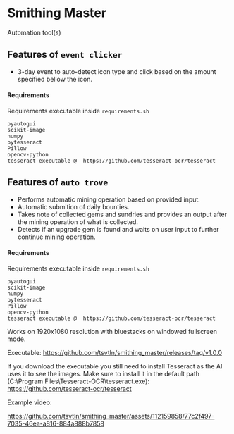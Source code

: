 # Smithing Master
Automation tool(s)

## Features of `event clicker`

- 3-day event to auto-detect icon type and click based on the amount specified bellow the icon.
#### Requirements
Requirements executable inside `requirements.sh`
```
pyautogui
scikit-image
numpy
pytesseract
Pillow
opencv-python
tesseract executable @  https://github.com/tesseract-ocr/tesseract
```


## Features of `auto trove`
- Performs automatic mining operation based on provided input.
- Automatic submition of daily bounties.
- Takes note of collected gems and sundries and provides an output after the mining operation of what is collected.
- Detects if an upgrade gem is found and waits on user input to further continue mining operation.

#### Requirements
Requirements executable inside `requirements.sh`
```
pyautogui
scikit-image
numpy
pytesseract
Pillow
opencv-python
tesseract executable @  https://github.com/tesseract-ocr/tesseract
```
Works on 1920x1080 resolution with bluestacks on windowed fullscreen mode.

Executable: https://github.com/tsvtln/smithing_master/releases/tag/v1.0.0

If you download the executable you still need to install Tesseract as the AI uses it to see the images. Make sure to install it in the default path (C:\Program Files\Tesseract-OCR\tesseract.exe):  https://github.com/tesseract-ocr/tesseract

Example video:

https://github.com/tsvtln/smithing_master/assets/112159858/77c2f497-7035-46ea-a816-884a888b7858



